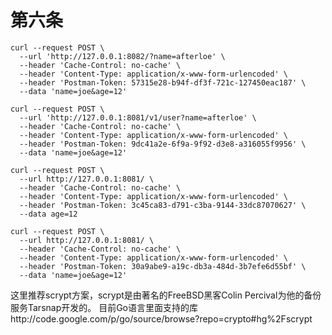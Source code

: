 # 第六条

```sbtshell
curl --request POST \
  --url 'http://127.0.0.1:8082/?name=afterloe' \
  --header 'Cache-Control: no-cache' \
  --header 'Content-Type: application/x-www-form-urlencoded' \
  --header 'Postman-Token: 57315e28-b94f-df3f-721c-127450eac187' \
  --data 'name=joe&age=12'
```

```sbtshell
curl --request POST \
  --url 'http://127.0.0.1:8081/v1/user?name=afterloe' \
  --header 'Cache-Control: no-cache' \
  --header 'Content-Type: application/x-www-form-urlencoded' \
  --header 'Postman-Token: 9dc41a2e-6f9a-9f92-d3e8-a316055f9956' \
  --data 'name=joe&age=12'
```

```sbtshell
curl --request POST \
  --url http://127.0.0.1:8081/ \
  --header 'Cache-Control: no-cache' \
  --header 'Content-Type: application/x-www-form-urlencoded' \
  --header 'Postman-Token: 3c45ca83-d791-c3ba-9144-33dc87070627' \
  --data age=12
```

```sbtshell
curl --request POST \
  --url http://127.0.0.1:8081/ \
  --header 'Cache-Control: no-cache' \
  --header 'Content-Type: application/x-www-form-urlencoded' \
  --header 'Postman-Token: 30a9abe9-a19c-db3a-484d-3b7efe6d55bf' \
  --data 'name=joe&age=12'
```
这里推荐scrypt方案，scrypt是由著名的FreeBSD黑客Colin Percival为他的备份服务Tarsnap开发的。 目前Go语言里面支持的库http://code.google.com/p/go/source/browse?repo=crypto#hg%2Fscrypt
